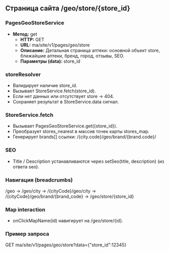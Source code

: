 ## Страница сайта /geo/store/{store_id}

### PagesGeoStoreService
- **Метод:** get
  - **HTTP:** GET
  - **URL:** ma/site/v1/pages/geo/store
  - **Описание:** Детальная страница аптеки: основной объект store, ближайшие аптеки, бренд, город, отзывы, SEO.
  - **Параметры (data):** store_id

### storeResolver
- Валидирует наличие store_id.
- Вызывает StoreService.fetch(store_id).
- Если нет данных или отсутствует store → 404.
- Сохраняет результат в StoreService.data сигнал.

### StoreService.fetch
- Вызывает PagesGeoStoreService.get({store_id}).
- Преобразует stores_nearest в массив точек карты stores_map.
- Генерирует brands[] ссылки: /{city.code}/geo/brand/{brand.code}/

### SEO
- Title / Description устанавливаются через setSeo(title, description) (из ответа seo).

### Навигация (breadcrumbs)
/geo → /geo/city → /{cityCode}/geo/city → /{cityCode}/geo/brand/{brand_code} → /geo/store/{store_id}

### Map interaction
- onClickMapName(id) навигирует на /geo/store/{id}.

### Пример запроса
GET ma/site/v1/pages/geo/store?data={"store_id":12345}

